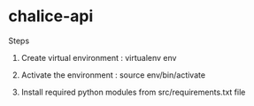 # chalice-api


Steps

1. Create virtual environment : virtualenv env

2. Activate the environment :
source env/bin/activate

3. Install required python modules from src/requirements.txt file
